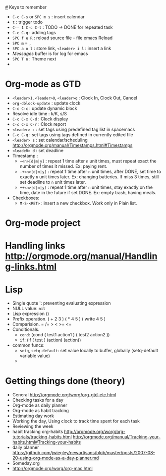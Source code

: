 [#](#) Keys to remember 
- `C-c C-s` or `SPC m s`                 : insert calendar
- `t`                                    : trigger todo
- `C-- 1 C-c C-t`                        : TODO -> DONE for repeated task
- `C-c C-q`                              : adding tags
- `SPC f e R`                            : reload source file - file emacs Reload
-  `SPC m` = `,`
- `SPC a o l`                            : store link, `<leader> i l` : insert a link
- *Messages* buffer is for log for emacs
- `SPC T n`                              : Theme next
- 
# Org-mode as GTD
- `<leader>I`, `<leader>O`, `<leader>q` : Clock In, Clock Out, Cancel
- `org-dblock-update`                   : update clock
- `C-c C-c`         : update dynamic block
- Resolve idle time : k/K, s/S
- `C-c C-x C-d`     : Clock display
- `C-c C-x C-r`     : Clock report
- `<leader> :`      : set tags using predefined tag list in spacemacs
- `C-c C-q`         : set tags using tags defined in currently edited file
- `<leader> s`      : set calendar/scheduling http://orgmode.org/manual/Timestamps.html#Timestamps
- `<leadeR> d`      : set deadline
- Timestamp : 
  - `+<n>[d|m|y]`  : repeat 1 time after `n` unit times, must repeat exact the number of times it missed. Ex: paying rent. 
  - `.+<n>[d|m|y]` : repeat 1 time after `n` unit times, after DONE, set time to exactly `n` unit times later. Ex: changing batteries. If miss 3 times, still set deadline to `n` unit times later.
  - `++<n>[d|m|y]` : repeat 1 time after `n` unit times, stay exactly on the time, date in the future if set DONE. Ex: empty trash, having meals.
- Checkboxes:
  - `M-S-<RET>` : insert a new checkbox. Work only in Plain list.
# Org-mode project
# Handling links http://orgmode.org/manual/Handling-links.html
# Lisp
- Single quote ': preventing evaluating expression
- NULL value: `nil`
- Lisp expression ()
- Prefix operation. ( + 2 3 ) ( * 4 5  ) ( write 4 5 )
- Comparision. = /= > < >= <= 
- Conditionals.
  + `cond`:
           (cond ( test1 action1 )
              ( test2 action2 ))
  + `if`:
           (if ( test ) (action) (action))
- common funcs:
  + `setq`, `setq-default`: set value locally to buffer, globally
      (setq-default variable value)
  + 
# Getting things done (theory)
- General http://orgmode.org/worg/org-gtd-etc.html
- Checking tasks for a day 
- Org-mode as daily planner
- Org-mode as habit tracking
- Estimating day work
- Working the day, Using clock to track time spent for each task
- Reviewing the week
- habit tracking org-habits http://orgmode.org/worg/org-tutorials/tracking-habits.html http://orgmode.org/manual/Tracking-your-habits.html#Tracking-your-habits
- daily planner https://github.com/jwiegley/newartisans/blob/master/posts/2007-08-20-using-org-mode-as-a-day-planner.md
- Someday.org
- http://orgmode.org/worg/org-mac.html
